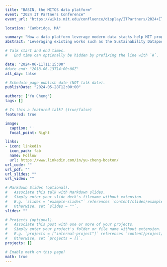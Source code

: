 ```yaml
---
title: "BASIN, the MITOS data platform"
event: "2024 IT Partners Conference"
event_url: "https://wikis.mit.edu/confluence/display/ITPartners/2024+IT+Partners+Conference+-+Tuesday%2C+June+11"

location: "Cambridge, MA"

summary: "How a data platform leverage modern data stacks help MIT progresses its climate actions."
abstract: "Leveraging existing works such as the Sustainability Datapool and IS&T Datahub, we set out to establish a one-stop shop for data pipeline monitoring, scheduling, data validation and cataloging. Introduce, BASIN, the MITOS data platform."

# Talk start and end times.
#   End time can optionally be hidden by prefixing the line with `#`.

date: "2024-06-11T11:15:00"
#date_end: "2018-06-13T14:00:00Z"
all_day: false

# Schedule page publish date (NOT talk date).
publishDate: "2024-05-28T12:00:00"

authors: ["Yu Cheng"]
tags: []

# Is this a featured talk? (true/false)
featured: true

image:
  caption: ''
  focal_point: Right

links:
- icon: linkedin
  icon_pack: fab
  name: Follow
  url: https://www.linkedin.com/in/yu-cheng-boston/
url_code: ""
url_pdf: ""
url_slides: ""
url_video: ""

# Markdown Slides (optional).
#   Associate this talk with Markdown slides.
#   Simply enter your slide deck's filename without extension.
#   E.g. `slides = "example-slides"` references `content/slides/example-slides.md`.
#   Otherwise, set `slides = ""`.
slides: ""

# Projects (optional).
#   Associate this post with one or more of your projects.
#   Simply enter your project's folder or file name without extension.
#   E.g. `projects = ["internal-project"]` references `content/project/deep-learning/index.md`.
#   Otherwise, set `projects = []`.
projects: []

# Enable math on this page?
math: true
---
```

